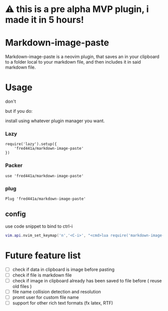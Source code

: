 # :warning: this is a pre alpha MVP plugin, i made it in 5 hours!
# Markdown-image-paste
Markdown-image-paste is a neovim plugin, that saves an in your clipboard to a folder local to your markdown file, and then includes it in said markdown file.

# Usage
don't

but if you do:

install using whatever plugin manager you want.

### Lazy
```
require('lazy').setup({
    'fred441a/markdown-image-paste'
})
```

### Packer
```
use 'fred441a/markdown-image-paste'
```

### plug
```
Plug 'fred441a/markdown-image-paste'
```


## config
use code snippet to bind to ctrl-i
```lua
vim.api.nvim_set_keymap('n','<C-i>', "<cmd>lua require('markdown-image-paste').pasteImage()<CR>", {noremap = true})
```


# Future feature list
 - [ ] check if data in clipboard is image before pasting
 - [ ] check if file is markdown file
 - [ ] check if image in clipboard already has been saved to file before ( reuse old files )
 - [ ] file name collision detection and resolution
 - [ ] promt user for custom file name
 - [ ] support for other rich text formats (fx latex, RTF)
